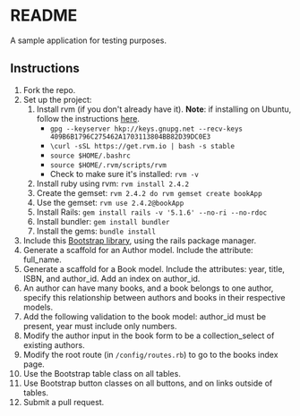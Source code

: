 # README

A sample application for testing purposes.

## Instructions

1. Fork the repo.
1. Set up the project:
    1. Install rvm (if you don't already have it). **Note**: if installing on Ubuntu, follow the instructions [here](https://github.com/rvm/ubuntu_rvm).
        - `gpg --keyserver hkp://keys.gnupg.net --recv-keys 409B6B1796C275462A1703113804BB82D39DC0E3`
        - `\curl -sSL https://get.rvm.io | bash -s stable`
        - `source $HOME/.bashrc`
        - `source $HOME/.rvm/scripts/rvm`
        - Check to make sure it's installed: `rvm -v`
    1. Install ruby using rvm: `rvm install 2.4.2`
    1. Create the gemset: `rvm 2.4.2 do rvm gemset create bookApp`
    1. Use the gemset: `rvm use 2.4.2@bookApp`
    1. Install Rails: `gem install rails -v '5.1.6' --no-ri --no-rdoc`
    1. Install bundler: `gem install bundler`
    1. Install the gems: `bundle install`
1. Include this [Bootstrap library](https://github.com/twbs/bootstrap-rubygem), using the rails package manager.
1. Generate a scaffold for an Author model. Include the attribute: full_name.
1. Generate a scaffold for a Book model. Include the attributes: year, title, ISBN, and author_id. Add an index on author_id.
1. An author can have many books, and a book belongs to one author, specify this relationship between authors and books in their respective models.
1. Add the following validation to the book model: author_id must be present, year must include only numbers.
1. Modify the author input in the book form to be a collection_select of existing authors.
1. Modify the root route (in `/config/routes.rb`) to go to the books index page.
1. Use the Bootstrap table class on all tables.
1. Use Bootstrap button classes on all buttons, and on links outside of tables.
1. Submit a pull request.